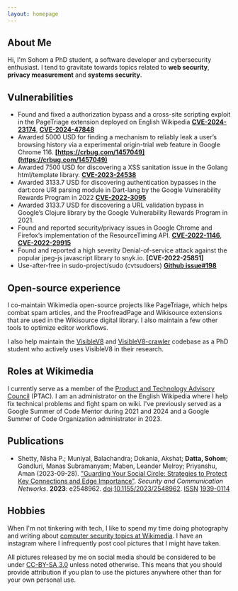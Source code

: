 ```yaml
---
layout: homepage
---
```


## About Me

Hi, I'm Sohom a PhD student, a software developer and cybersecurity enthusiast. I tend to gravitate towards topics related to **web security**, **privacy measurement** and **systems security**.

## Vulnerabilities

- Found and fixed a authorization bypass and a cross-site scripting exploit in the PageTriage extension deployed on English Wikipedia **[CVE-2024-23174](https://nvd.nist.gov/vuln/detail/CVE-2024-23174)**, **[CVE-2024-47848](https://nvd.nist.gov/vuln/detail/CVE-2024-47848)**
- Awarded 5000 USD for finding a mechanism to reliably leak a user’s browsing history via a experimental origin-trial web feature
in Google Chrome 116. **[https://crbug.com/1457049](https://crbug.com/1457049)**
- Awarded 7500 USD for discovering a XSS sanitation issue in the Golang html/template library. **[CVE-2023-24538](https://nvd.nist.gov/vuln/detail/CVE-2023-24538)**
- Awarded 3133.7 USD for discovering authentication bypasses in the dart:core URI parsing module in Dart-lang by
the Google Vulnerability Rewards Program in 2022 **[CVE-2022-3095](https://nvd.nist.gov/vuln/detail/CVE-2022-3095)**
- Awarded 3133.7 USD for discovering a URL validation bypass in Google’s Clojure library by the Google Vulnerability
Rewards Program in 2021.
- Found and reported security/privacy issues in Google Chrome and Firefox’s implementation of the ResourceTiming
API. **[CVE-2022-1146](https://nvd.nist.gov/vuln/detail/CVE-2022-1146)**, **[CVE-2022-29915](https://nvd.nist.gov/vuln/detail/CVE-2022-29915)**
- Found and reported a high severity Denial-of-service attack against the popular jpeg-js javascript library to snyk.io. **[CVE-2022-25851]**
- Use-after-free in sudo-project/sudo (cvtsudoers) **[Github issue#198](https://github.com/sudo-project/sudo/issues/198)**

## Open-source experience

I co-maintain Wikimedia open-source projects like PageTriage, which helps combat spam articles, and the ProofreadPage and Wikisource extensions that are used in the Wikisource digital library. I also maintain a few other tools to optimize editor workflows. 

I also help maintain the [VisibleV8](https://github.com/wspr-ncsu/visiblev8) and [VisibleV8-crawler](https://) codebase as a PhD student who actively uses VisibleV8 in their research.



## Roles at Wikimedia

I currently serve as a member of the [Product and Technology Advisory Council](https://meta.wikimedia.org/wiki/Product_and_Technology_Advisory_Council/Proposal) (PTAC). I am an administrator on the English Wikipedia where I help fix technical problems and fight spam on wiki. I've previously served as a Google Summer of Code Mentor during 2021 and 2024 and a Google Summer of Code Organization administrator in 2023.

## Publications

* Shetty, Nisha P.; Muniyal, Balachandra; Dokania, Akshat; **Datta, Sohom**; Gandluri, Manas Subramanyam; Maben, Leander Melroy; Priyanshu, Aman (2023-09-28). ["Guarding Your Social Circle: Strategies to Protect Key Connections and Edge Importance"](https://www.hindawi.com/journals/scn/2023/2548962/). *Security and Communication Networks*. **2023**: e2548962. [doi](https://en.wikipedia.org/wiki/Doi_(identifier) "Doi (identifier)"):[10.1155/2023/2548962](https://doi.org/10.1155%2F2023%2F2548962). [ISSN](https://en.wikipedia.org/wiki/ISSN_(identifier) "ISSN (identifier)") [1939-0114](https://www.worldcat.org/issn/1939-0114)

## Hobbies

When I'm not tinkering with tech, I like to spend my time doing photography and writing about [computer security topics at Wikimedia](https://en.wikipedia.org/wiki/Special:Contributions/Sohom_Datta). I have an instagram where I infrequently post cool pictures that I might have taken.

All pictures released by me on social media should be considered to be under [CC-BY-SA 3.0](https://creativecommons.org/licenses/by-sa/3.0/) unless noted otherwise. This means that you should provide attribution if you plan to use the pictures anywhere other than for your own personal use.
